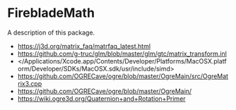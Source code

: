 # FirebladeMath

A description of this package.


- <https://j3d.org/matrix_faq/matrfaq_latest.html>
- <https://github.com/g-truc/glm/blob/master/glm/gtc/matrix_transform.inl>
- </Applications/Xcode.app/Contents/Developer/Platforms/MacOSX.platform/Developer/SDKs/MacOSX.sdk/usr/include/simd>
- <https://github.com/OGRECave/ogre/blob/master/OgreMain/src/OgreMatrix3.cpp>
- <https://github.com/OGRECave/ogre/blob/master/OgreMain/>
- <https://wiki.ogre3d.org/Quaternion+and+Rotation+Primer>
